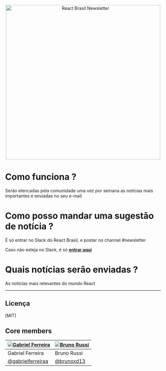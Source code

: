 <p align="center">
  <a href="#"><img src="https://raw.githubusercontent.com/react-brasil/newsletter/master/react-br-newsletter.png" alt="React Brasil Newsletter" title="React Brasil Newsletter" width="500" /></a>
</p>

# Como funciona ?
Serão elencadas pela comunidade uma vez por semana as notícias mais importantes e enviadas no seu e-mail

# Como posso mandar uma sugestão de notícia ?
É só entrar no Slack do React Brasil, e postar no channel #newsletter

Caso não esteja no Slack, é só **[entrar aqui](https://react-brasil.github.io/react-brasil-slack/)**

# Quais notícias serão enviadas ?
As notícias mais relevantes do mundo React

______

## Licença

[MIT]

## Core members

[![Gabriel Ferreira](https://avatars1.githubusercontent.com/u/17201177?s=64&v=4)](https://github.com/gabrielferreiraa) | [![Bruno Russi](https://avatars1.githubusercontent.com/u/7950082?s=64&v=4)](https://github.com/brunoxd13)
|---|---|
| Gabriel Ferreira | Bruno Russi |
| [@gabrielferreiraa](https://github.com/gabrielferreiraa) | [@brunoxd13](https://github.com/brunoxd13) |
